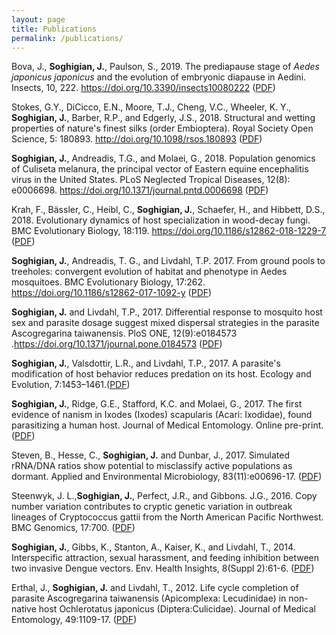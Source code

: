 ```yaml
---
layout: page
title: Publications
permalink: /publications/
---
```


Bova, J., **Soghigian, J.**, Paulson, S., 2019.  The prediapause stage of *Aedes japonicus japonicus* and the evolution of embryonic diapause in Aedini. Insects, 10, 222. https://doi.org/10.3390/insects10080222 ([PDF](https://www.mdpi.com/2075-4450/10/8/222/pdf))

Stokes, G.Y., DiCicco, E.N., Moore, T.J., Cheng, V.C., Wheeler, K. Y., **Soghigian, J.**, Barber, R.P., and Edgerly, J.S., 2018. Structural and wetting properties of nature's finest silks (order Embioptera). Royal Society Open Science, 5: 180893. http://doi.org/10.1098/rsos.180893 ([PDF](http://rsos.royalsocietypublishing.org/content/royopensci/5/9/180893.full.pdf))

**Soghigian, J.**, Andreadis, T.G., and Molaei, G., 2018. Population genomics of Culiseta melanura, the principal vector of Eastern equine encephalitis virus in the United States. PLoS Neglected Tropical Diseases, 12(8): e0006698. https://doi.org/10.1371/journal.pntd.0006698 ([PDF](https://journals.plos.org/plosntds/article/file?id=10.1371/journal.pntd.0006698&type=printable))

Krah, F., Bässler, C., Heibl, C., **Soghigian, J.**, Schaefer, H., and Hibbett, D.S., 2018. Evolutionary dynamics of host specialization in wood-decay fungi. BMC Evolutionary Biology, 18:119. https://doi.org/10.1186/s12862-018-1229-7 ([PDF](https://bmcevolbiol.biomedcentral.com/track/pdf/10.1186/s12862-018-1229-7))

**Soghigian, J.**, Andreadis, T. G., and Livdahl, T.P. 2017. From ground pools to treeholes: convergent evolution of habitat and phenotype in Aedes mosquitoes. BMC Evolutionary Biology, 17:262. https://doi.org/10.1186/s12862-017-1092-y ([PDF](https://bmcevolbiol.biomedcentral.com/track/pdf/10.1186/s12862-017-1092-y))

**Soghigian, J.** and Livdahl, T.P., 2017. Differential response to mosquito host sex and parasite dosage suggest mixed dispersal strategies in the parasite Ascogregarina taiwanensis. PloS ONE, 12(9):e0184573 .https://doi.org/10.1371/journal.pone.0184573 ([PDF](http://journals.plos.org/plosone/article/file?id=10.1371/journal.pone.0184573&type=printable))

**Soghigian, J.**, Valsdottir, L.R., and Livdahl, T.P., 2017. A parasite's modification of host behavior reduces predation on its host. Ecology and Evolution, 7:1453–1461.([PDF](http://onlinelibrary.wiley.com/doi/10.1002/ece3.2748/full))

**Soghigian, J.**, Ridge, G.E., Stafford, K.C. and Molaei, G., 2017. The first evidence of nanism in Ixodes (Ixodes) scapularis (Acari: Ixodidae), found parasitizing a human host. Journal of Medical Entomology. Online pre-print. ([PDF](https://www.researchgate.net/publication/317413478_The_First_Evidence_of_Nanism_in_Ixodes_Ixodes_scapularis_Acari_Ixodidae_Found_Parasitizing_a_Human_Host))

Steven, B., Hesse, C., **Soghigian, J.** and Dunbar, J., 2017. Simulated rRNA/DNA ratios show potential to misclassify active populations as dormant. Applied and Environmental Microbiology, 83(11):e00696-17. ([PDF](http://aem.asm.org/content/83/11/e00696-17.full.pdf))

Steenwyk, J. L.,**Soghigian, J.**, Perfect, J.R., and Gibbons. J.G., 2016. Copy number variation contributes to cryptic genetic variation in outbreak lineages of Cryptococcus gattii from the North American Pacific Northwest. BMC Genomics, 17:700. ([PDF](https://bmcgenomics.biomedcentral.com/track/pdf/10.1186/s12864-016-3044-0?site=bmcgenomics.biomedcentral.com))

**Soghigian, J.**, Gibbs, K., Stanton, A., Kaiser, K., and Livdahl, T., 2014. Interspecific attraction, sexual 
harassment, and feeding inhibition between two invasive Dengue vectors. Env. Health Insights, 8(Suppl 2):61-6. ([PDF](https://www.ncbi.nlm.nih.gov/pmc/articles/PMC4285075/))

Erthal, J., **Soghigian, J.** and Livdahl, T., 2012. Life cycle completion of parasite Ascogregarina taiwanensis (Apicomplexa: Lecudinidae) in non-native host Ochlerotatus japonicus (Diptera:Culicidae). Journal of Medical Entomology, 49:1109-17. ([PDF](https://www.researchgate.net/publication/231740034_Life_Cycle_Completion_of_Parasite_Ascogregarina_taiwanensis_Apicomplexa_Lecudinidae_in_Non-Native_Host_Ochlerotatus_japonicus_Diptera_Culicidae))
